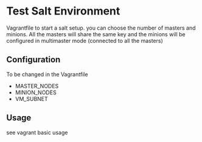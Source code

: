 # Test Salt Environment

Vagrantfile to start a salt setup. you can choose the number of masters and minions. All the masters will share the same key and the minions will be configured in multimaster mode (connected to all the masters)

## Configuration

To be changed in the Vagrantfile

* MASTER_NODES 
* MINION_NODES 
* VM_SUBNET 

## Usage

see vagrant basic usage
